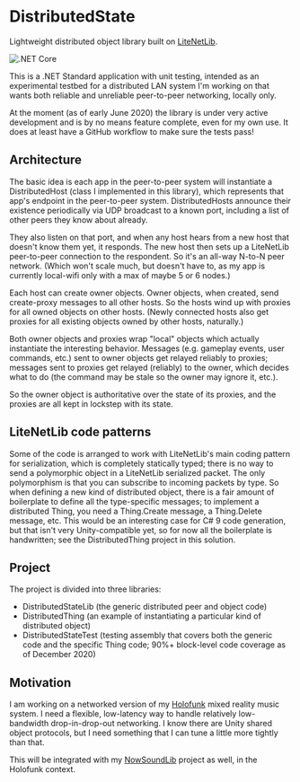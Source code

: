 # DistributedState
Lightweight distributed object library built on [LiteNetLib](https://github.com/RevenantX/LiteNetLib).

![.NET Core](https://github.com/RobJellinghaus/DistributedState/workflows/.NET%20Core/badge.svg)

This is a .NET Standard application with unit testing, intended as an experimental testbed for
a distributed LAN system I'm working on that wants both reliable and unreliable peer-to-peer
networking, locally only.

At the moment (as of early June 2020) the library is under very active development and is by no
means feature complete, even for my own use.  It does at least have a GitHub workflow to make sure
the tests pass!

## Architecture

The basic idea is each app in the peer-to-peer system will instantiate a DistributedHost (class
I implemented in this library), which represents that app's endpoint in the peer-to-peer system.
DistributedHosts announce their existence periodically via UDP broadcast to a known port, including
a list of other peers they know about already.

They also listen on that port, and when any host hears from a new host that doesn't know them yet,
it responds. The new host then sets up a LiteNetLib peer-to-peer connection to the respondent. So
it's an all-way N-to-N peer network. (Which won't scale much, but doesn't have to, as my app is
currently local-wifi only with a max of maybe 5 or 6 nodes.)

Each host can create owner objects. Owner objects, when created, send create-proxy
messages to all other hosts. So the hosts wind up with proxies for all owned objects on other hosts.
(Newly connected hosts also get proxies for all existing objects owned by other hosts, naturally.)

Both owner objects and proxies wrap "local" objects which actually instantiate the interesting
behavior. Messages (e.g. gameplay events, user commands, etc.) sent to owner objects get relayed
reliably to proxies; messages sent to proxies get relayed (reliably) to the owner, which decides
what to do (the command may be stale so the owner may ignore it, etc.).

So the owner object is authoritative over the state of its proxies, and the proxies are all kept in
lockstep with its state.

## LiteNetLib code patterns

Some of the code is arranged to work with LiteNetLib's main coding pattern for serialization,
which is completely statically typed; there is no way to send a polymorphic object in a LiteNetLib
serialized packet. The only polymorphism is that you can subscribe to incoming packets by type.
So when defining a new kind of distributed object, there is a fair amount of boilerplate to define
all the type-specific messages; to implement a distributed Thing, you need a Thing.Create message,
a Thing.Delete message, etc.  This would be an interesting case for C# 9 code generation, but that
isn't very Unity-compatible yet, so for now all the boilerplate is handwritten; see the
DistributedThing project in this solution.

## Project

The project is divided into three libraries:

- DistributedStateLib (the generic distributed peer and object code)
- DistributedThing (an example of instantiating a particular kind of distributed object)
- DistributedStateTest (testing assembly that covers both the generic code and the specific Thing code;
  90%+ block-level code coverage as of December 2020)

## Motivation

I am working on a networked version of my [Holofunk](http://holofunk.com) mixed reality music
system. I need a flexible, low-latency way to handle relatively low-bandwidth drop-in-drop-out
networking.  I know there are Unity shared object protocols, but I need something that I can tune
a little more tightly than that.

This will be integrated with my [NowSoundLib](https://github.com/RobJellinghaus/NowSoundLib) project
as well, in the Holofunk context.
